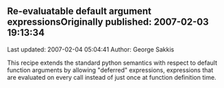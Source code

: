 ## Re-evaluatable default argument expressionsOriginally published: 2007-02-03 19:13:34 
Last updated: 2007-02-04 05:04:41 
Author: George Sakkis 
 
This recipe extends the standard python semantics with respect to default function arguments by allowing "deferred" expressions, expressions that are evaluated on every call instead of just once at function definition time.